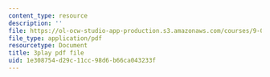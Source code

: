 ```yaml
---
content_type: resource
description: ''
file: https://ol-ocw-studio-app-production.s3.amazonaws.com/courses/9-00sc-introduction-to-psychology-fall-2011/1e308754d29c11cc98d6b66ca043233f_gRe7dy2HSTg.pdf
file_type: application/pdf
resourcetype: Document
title: 3play pdf file
uid: 1e308754-d29c-11cc-98d6-b66ca043233f
---
```

